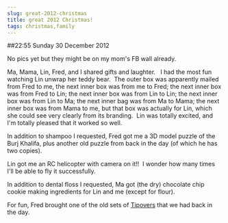 ```yaml
---
slug: great-2012-christmas
title: great 2012 Christmas!
tags: christmas,family
---
```


##22:55 Sunday 30 December 2012

No pics yet but they might be on my mom's FB wall already.

Ma, Mama, Lin, Fred, and I shared gifts and laughter.   I had the most fun watching Lin unwrap her teddy bear.  The outer box was apparently mailed from Fred to me, the next inner box was from me to Fred; the next inner box was from Fred to Lin; the next inner box was from Lin to Lin; the next inner box was from Lin to Ma; the next inner bag was from Ma to Mama; the next inner box was from Mama to me, but that box was actually for Lin, which she could see very clearly from its branding.  Lin was totally excited, and I'm totally pleased that it worked so well.

In addition to shampoo I requested, Fred got me a 3D model puzzle of the Burj Khalifa, plus another old puzzle from back in the day (of which he has two copies).

Lin got me an RC helicopter with camera on it!!  I wonder how many times I'll be able to fly it successfully.

In addition to dental floss I requested, Ma got (the dry) chocolate chip cookie making ingredients for Lin and me (except for flour).

For fun, Fred brought one of the old sets of [Tipovers](http://www.ebay.com/itm/ws/eBayISAPI.dll?ViewItem&item=321011097812) that we had back in the day.


